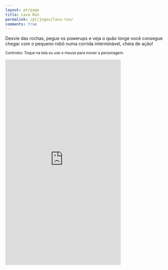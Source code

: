 ```yaml
---
layout: pt/page
title: Lava Run
permalink: /pt/jogos/lava-run/
comments: true
---
```


Desvie das rochas, pegue os powerups e veja o quão longe você consegue chegar com o pequeno robô numa corrida interminável, cheia de ação!

<small>Controles: Toque na tela ou use o mouse para mover a personagem.</small>

 <div class="center"><iframe src="http://www.ottorobba.com/lava-run" width="366" height="650" style="border: medium none;"></iframe></div> 
